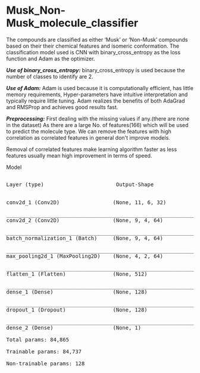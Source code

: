 # Musk_Non-Musk_molecule_classifier

The compounds are classified as either ‘Musk’ or ‘Non-Musk’ compounds based on their  their chemical features and isomeric conformation. The classification model used is CNN with binary_cross_entropy as the loss function and Adam as the optimizer.

***Use of binary_cross_entropy:***
binary_cross_entropy is used because the number of classes to identify are 2.

***Use of Adam:***
Adam is used because it is computationally efficient, has little memory requirements, Hyper-parameters have intuitive interpretation and typically require little tuning.
Adam realizes the benefits of both AdaGrad and RMSProp and achieves good results fast.

***Preprocessing:***
First dealing with the missing values if any.(there are none in the dataset)
As there are a large No. of features(166) which will be used to predict the molecule type. We can remove the features with high correlation as correlated features in general don't improve models.

Removal of correlated features make learning algorithm faster as less features usually mean high improvement in terms of speed.

Model
<pre>

Layer (type)                       Output-Shape              Param


conv2d_1 (Conv2D)                 (None, 11, 6, 32)         320

_________________________________________________________________
conv2d_2 (Conv2D)                 (None, 9, 4, 64)          18496

_________________________________________________________________
batch_normalization_1 (Batch)     (None, 9, 4, 64)          256

_________________________________________________________________
max_pooling2d_1 (MaxPooling2D)    (None, 4, 2, 64)          0

_________________________________________________________________
flatten_1 (Flatten)               (None, 512)               0

_________________________________________________________________
dense_1 (Dense)                   (None, 128)               65664

_________________________________________________________________
dropout_1 (Dropout)               (None, 128)               0

_________________________________________________________________
dense_2 (Dense)                   (None, 1)                 129

Total params: 84,865

Trainable params: 84,737

Non-trainable params: 128
_________________________________________________________________
</pre>
